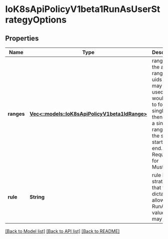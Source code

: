 # IoK8sApiPolicyV1beta1RunAsUserStrategyOptions

## Properties
Name | Type | Description | Notes
------------ | ------------- | ------------- | -------------
**ranges** | [**Vec<::models::IoK8sApiPolicyV1beta1IdRange>**](io.k8s.api.policy.v1beta1.IDRange.md) | ranges are the allowed ranges of uids that may be used. If you would like to force a single uid then supply a single range with the same start and end. Required for MustRunAs. | [optional] 
**rule** | **String** | rule is the strategy that will dictate the allowable RunAsUser values that may be set. | 

[[Back to Model list]](../README.md#documentation-for-models) [[Back to API list]](../README.md#documentation-for-api-endpoints) [[Back to README]](../README.md)


